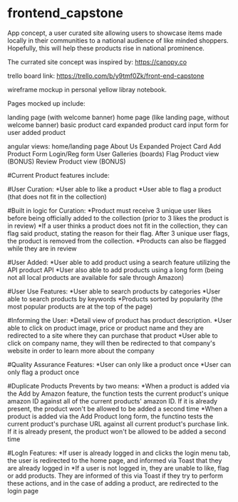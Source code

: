 # frontend_capstone
App concept, a user curated site allowing users to showcase items made locally in their communities to a national audience of like minded shoppers.  Hopefully, this will help these products rise in national prominence.


The currated site concept was inspired by: https://canopy.co

trello board link:
https://trello.com/b/y9tmf0Zk/front-end-capstone

wireframe mockup in personal yellow libray notebook.

Pages mocked up include:

landing page (with welcome banner)
home page (like landing page, without welcome banner)
basic product card
expanded product card
input form for user added product

angular views:
home/landing page
About Us
Expanded Project Card
Add Product Form
Login/Reg form
User Galleries (boards)
Flag Product view (BONUS)
Review Product view (BONUS)


#Current Product features include:

#User Curation:
*User able to like a product
*User able to flag a product (that does not fit in the collection)

#Built in logic for Curation:
*Product must receive 3 unique user likes before being officially added to the collection (prior to 3 likes the product is in review)
*If a user thinks a product does not fit in the collection, they can flag said product, stating the reason for their flag.  After 3 unique user flags, the product is removed from the collection.
*Products can also be flagged while they are in review


#User Added:
*User able to add product using a search feature utilizing the API product API
*User also able to add products using a long form (being not all local products are available for sale through Amazon)

#User Use Features:
*User able to search products by categories
*User able to search products by keywords
*Products sorted by popularity (the most popular products are at the top of the page)

#Informing the User:
*Detail view of product has product description.
*User able to click on product image, price or product name and they are redirected to a site where they can purchase that product
*User able to click on company name, they will then be redirected to that company's website in order to learn more about the company

#Quality Assurance Features:
*User can only like a product once
*User can only flag a product once

#Duplicate Products Prevents by two means:
*When a product is added via the Add by Amazon feature, the function tests the current product's unique amazon ID against all of the current products' amazon ID.   If it is already present, the product won't be allowed to be added a second time
*When a product is added via the Add Product long form, the functino tests the current product's purchase URL against all current product's purchase link.  If it is already present, the product won't be allowed to be added a second time

#LogIn Features:
*If user is already logged in and clicks the login menu tab, the user is redirected to the home page, and informed via Toast that they are already logged in
*If a user is not logged in, they are unable to like, flag or add products.  They are informed of this via Toast if they try to perform these actions, and in the case of adding a product, are redirected to the login page
